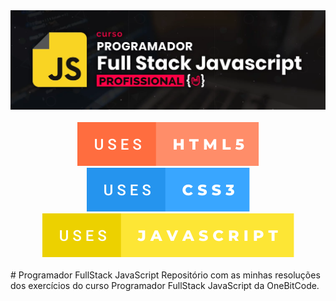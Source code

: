 <style type="text/css">
	
	.badges img {
		margin: 0 5px;
	}

</style>

<div align="center">
	<img src="repository-assets/banner.png">
</div>
<br>
<div class="badges" align="center">
	<img src="repository-assets/badge-uses-html5.svg">
	<img src="repository-assets/badge-uses-css3.svg">
	<img src="repository-assets/badge-uses-javascript.svg">
</div>
<br>
# Programador FullStack JavaScript
Repositório com as minhas resoluções dos exercícios do curso Programador FullStack JavaScript da OneBitCode.

